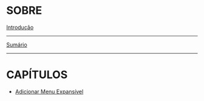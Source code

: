 # SOBRE

[Introdução](README.md)

---

[Sumário](BOOKSUMMARY.md)

---

# CAPÍTULOS

- [Adicionar Menu Expansível](Capitulo-1/README.md)